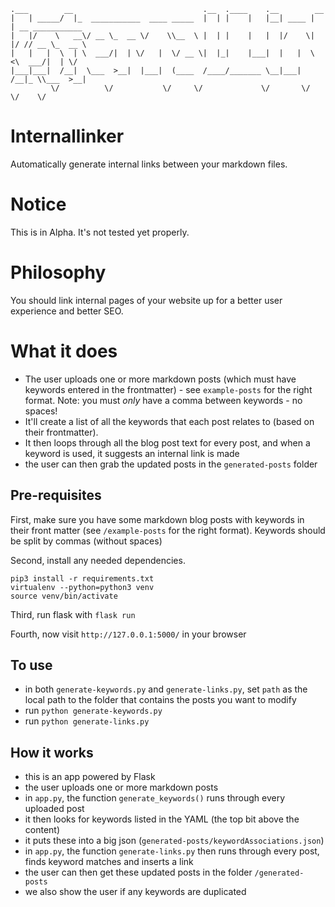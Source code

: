 ```
.___        __                             .__  .____    .__        __                 
|   | _____/  |_  ___________  ____ _____  |  | |    |   |__| ____ |  | __ ___________ 
|   |/    \   __\/ __ \_  __ \/    \\__  \ |  | |    |   |  |/    \|  |/ // __ \_  __ \
|   |   |  \  | \  ___/|  | \/   |  \/ __ \|  |_|    |___|  |   |  \    <\  ___/|  | \/
|___|___|  /__|  \___  >__|  |___|  (____  /____/_______ \__|___|  /__|_ \\___  >__|   
         \/          \/           \/     \/             \/       \/     \/    \/              
```
# Internallinker

Automatically generate internal links between your markdown files.

# Notice

This is in Alpha. It's not tested yet properly.

# Philosophy

You should link internal pages of your website up for a better user experience and better SEO.

# What it does

* The user uploads one or more markdown posts (which must have keywords entered in the frontmatter) - see `example-posts` for the right format. Note: you must _only_ have a comma between keywords - no spaces!
* It'll create a list of all the keywords that each post relates to (based on their frontmatter).
* It then loops through all the blog post text for every post, and when a keyword is used, it suggests an internal link is made
* the user can then grab the updated posts in the `generated-posts` folder

## Pre-requisites

First, make sure you have some markdown blog posts with keywords in their front matter (see `/example-posts` for the right format). Keywords should be split by commas (without spaces)

Second, install any needed dependencies.

```
pip3 install -r requirements.txt
virtualenv --python=python3 venv
source venv/bin/activate
```

Third, run flask with `flask run`

Fourth, now visit `http://127.0.0.1:5000/` in your browser

## To use

- in both `generate-keywords.py` and `generate-links.py`, set `path` as the local path to the folder that contains the posts you want to modify
- run `python generate-keywords.py`
- run `python generate-links.py`

## How it works

- this is an app powered by Flask
- the user uploads one or more markdown posts
- in `app.py`, the function `generate_keywords()` runs through every uploaded post
- it then looks for keywords listed in the YAML (the top bit above the content)
- it puts these into a big json (`generated-posts/keywordAssociations.json`)
- in `app.py`, the function `generate-links.py` then runs through every post, finds keyword matches and inserts a link
- the user can then get these updated posts in the folder `/generated-posts`
- we also show the user if any keywords are duplicated